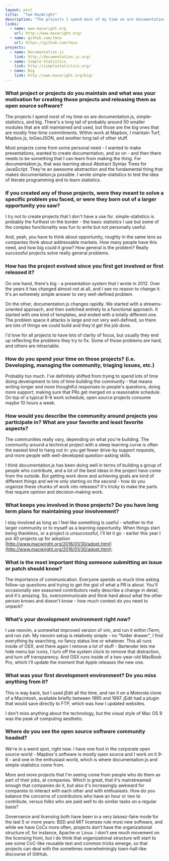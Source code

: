 ```yaml
---
layout: post
title:  "Tom MacWright"
description: "The projects I spend most of my time on are documentation.js, simple-statistics, and big."
links:
  - name: www.macwright.org
    url: http://www.macwright.org/
  - name: github.com/tmcw
    url: https://github.com/tmcw
projects:
  - name: Documentation.js
    link: http://documentation.js.org/
  - name: Simple-Statistics
    link: http://simplestatistics.org/
  - name: Big
    link: http://www.macwright.org/big/
---
```


### What project or projects do you maintain and what was your motivation for creating those projects and releasing them as open source software?

The projects I spend most of my time on are documentation.js, simple-statistics,
and big. There's a long tail of probably around 50 smaller modules that are
still maintained and used, but those are the big ones that are mostly free-time
commitments. Within work at Mapbox, I maintain Turf, Mapbox.js, toGeoJSON,
and another long tail of other stuff.

Most projects come from some personal need - I wanted to make presentations,
wanted to create documentation, and so on - and then there needs to be something
that I can learn from making the thing. For documentation.js, that was learning
about Abstract Syntax Trees for JavaScript. They're an awesome abstraction and
the fundamental thing that makes documentation.js possible. I wrote
simple-statistics to test the idea of literate programming and to learn
statistics.

### If you created any of those projects, were they meant to solve a specific problem you faced, or were they born out of a larger opportunity you saw?

I try not to create projects that I don't have a use for. simple-statistics is
probably the furthest on the border - the basic statistics I use but some of the
complex functionality was fun to write but not personally useful.

And, yeah, you have to think about opportunity, roughly in the same lens as
companies think about addressable markets. How many people have this need, and
how big could it grow? How general is the problem? Really successful projects
solve really general problems.

### How has the project evolved since you first got involved or first released it?

On one hand, there's big - a presentation system that I wrote in 2012. Over the
years it has changed almost not at all, and I see no reason to change it. It's
an extremely simple answer to very well-defined problem.

On the other, documentation.js changes rapidly. We started with a
streams-oriented approach, and then switched entirely to a functional approach.
It started with one kind of templates, and ended with a totally different one.
The problem space it attacks is large and not very well-defined, so there are
lots of things we could build and they'd get the job done.

I'd love for all projects to have lots of clarity of focus, but usually they end
up reflecting the problems they try to fix. Some of those problems are hard, and
others are intractable.

### How do you spend your time on those projects? (i.e. Developing, managing the community, triaging issues, etc.)

Probably too much. I've definitely shifted from trying to spend lots of time
doing development to lots of time building the community - that means writing
longer and more thoughtful responses to people's questions, doing more support,
making sure that PRs get merged on a reasonable schedule. On top of a typical
9-6 work schedule, open source projects consume maybe 10 hours a week.

### How would you describe the community around projects you participate in? What are your favorite and least favorite aspects?

The communities really vary, depending on what you're building. The community
around a technical project with a steep learning curve is often the easiest kind
to hang out in: you get fewer drive-by support requests, and more people with
well-developed question-asking skills.

I think documentation.js has been doing well in terms of building a group of
people who contribute, and a lot of the best ideas in the project have come from
the outside. But getting work done and achieving goals are kind of different
things and we're only starting on the second - how do you organize these chunks
of work into releases? It's tricky to make the parts that require opinion and
decision-making work.

### What keeps you involved in those projects? Do you have long term plans for maintaining your involvement?

I stay involved as long as I feel like something is useful - whether to the
larger community or to myself as a learning opportunity. When things start being
thankless, or a project is unsuccessful, I'll let it go - earlier this year I
put 40 projects up for adoption [http://www.macwright.org/2016/01/30/adopt.html](http://www.macwright.org/2016/01/30/adopt.html).

### What is the most important thing someone submitting an issue or patch should know?

The importance of communication. Everyone spends so much time asking follow-up
questions and trying to get the gist of what a PR is about. You'll occasionally
see seasoned contributors really describe a change in detail, and it's amazing.
So, overcommunicate and think hard about what the other person knows and doesn't
know - how much context do you need to unpack?

### What’s your development environment right now?

I use neovim, a somewhat improved version of vim, and run it within iTerm, and
run zsh. My neovim setup is relatively simple - no "folder drawer", I find
everything by searching, no fancy status line or whatever. This all runs inside
of OSX, and there again I remove a lot of stuff - Bartender lets me hide menu
bar icons, I turn off the system clock to remove that distraction, and turn off
transparency. And OSX runs inside of a two-year-old MacBook Pro, which I'll
update the moment that Apple releases the new one.

### What was your first development environment? Do you miss anything from it?

This is way back, but I used jEdit all the time, and ran it on a Motorola clone
of a Macintosh, available briefly between 1995 and 1997. jEdit had a plugin that
would save directly to FTP, which was how I updated websites.

I don't miss anything about the technology, but the visual style of Mac OS 9 was
the peak of computing aesthetic.

### Where do you see the open source software community headed?

We're in a weird spot, right now. I have one foot in the corporate open source
world - Mapbox's software is mostly open source and I work on it 9-6 - and one
in the enthusiast world, which is where documentation.js and simple-statistics
come from.

More and more projects that I'm seeing come from people who do them as part of
their jobs, at companies. Which is great, that it's mainstreamed enough that
companies do it, but also it's increasingly awkward for companies to interact
with each other and with enthusiasts. How do you balance the concerns of
contributors who have an hour or two to contribute, versus folks who are paid
well to do similar tasks on a regular basis?

Governance and licensing both have been in a very laissez-faire mode for the
last 5 or more years: BSD and MIT licenses rule most new software, and while we
have CoCs more often, projects don't have the organizational structure of, for
instance, Apache or Linux. I don't see much movement on the licensing front,
but I do think that organizational structure will start to see some CoC-like
reusable text and common tricks emerge, so that projects can deal with the
sometimes overwhelmingly town-hall-like discourse of GitHub.
